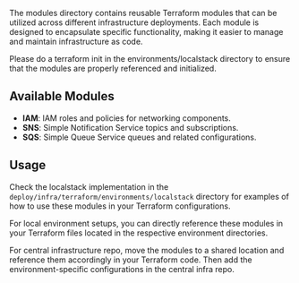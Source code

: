 The modules directory contains reusable Terraform modules that can be utilized across different infrastructure deployments. Each module is designed to encapsulate specific functionality, making it easier to manage and maintain infrastructure as code.

Please do a terraform init in the environments/localstack directory to ensure that the modules are properly referenced and initialized.

## Available Modules
- **IAM**: IAM roles and policies for networking components.
- **SNS**: Simple Notification Service topics and subscriptions.
- **SQS**: Simple Queue Service queues and related configurations.

## Usage
Check the localstack implementation in the `deploy/infra/terraform/environments/localstack` directory for examples of how to use these modules in your Terraform configurations.

For local environment setups, you can directly reference these modules in your Terraform files located in the respective environment directories.

For central infrastructure repo, move the modules to a shared location and reference them accordingly in your Terraform code. Then add the environment-specific configurations in the central infra repo.
